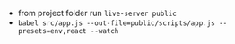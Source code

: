 * from project folder run `live-server public`
* `babel src/app.js --out-file=public/scripts/app.js --presets=env,react --watch`
